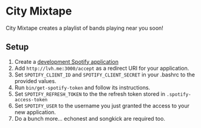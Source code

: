 # City Mixtape

City Mixtape creates a playlist of bands playing near you soon!

## Setup
1. Create a [development Spotify application][1]
2. Add `http://lvh.me:3000/accept` as a redirect URI for your application.
3. Set `SPOTIFY_CLIENT_ID` and `SPOTIFY_CLIENT_SECRET` in your .bashrc to the
   provided values.
4. Run `bin/get-spotify-token` and follow its instructions.
5. Set `SPOTIFY_REFRESH_TOKEN` to the the refresh token stored in
   `.spotify-access-token`
6. Set `SPOTIFY_USER` to the username you just granted the
   access to your new application.
7. Do a bunch more... echonest and songkick are required too.

[1]: https://developer.spotify.com/my-applications/
